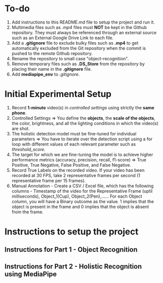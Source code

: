 # To-do

1. Add instructions to this README.md file to setup the project and run it.
2. Multimedia files such as _.mp4_ files must **NOT** be kept in the Github repository. They must always be referenced through an external source such as an External Google Drive Link to each file.
3. Add a **.gitignore** file to exclude bulky files such as **.mp4** to get automatically excluded from the Git repository when the commit is pushed to the remote Github repository.
4. Rename the repository to small case "object-recognition".
5. Remove temporary files such as **.DS_Store** from the repository by placing their name in the **.gitignore** file.
6. Add **mediapipe_env** to _.gitignore_.


# Initial Experimental Setup
1. Record **1-minute** video(s) in _controlled settings_ using strictly the **same phone**.
2. Controlled Settings => You define the **objects**, the **scale of the objects**, the color, brightness, and all the lighting conditions in which the video(s) are shot.
3. The holistic detection model must be fine-tuned for individual parameters => You have to iterate over the detection script using a for loop with different values of each relevant parameter such as _threshold_score_.
4. The target for which we are fine-tuning the model is to achieve higher performance metrics (accuracy, precision, recall, f1-score) => True Positive, True Negative, False Positive, and False Negative.
5. Record True Labels on the recorded video. If your video has been recorded at 30 FPS, take 2 representative frames per second (1 representative frame per 15 frames).
6. Manual Annotation - Create a CSV / Excel file, which has the following columns - Timestamp of the video for the Representative Frame (uptil milliseconds), Object_1(Cup), Object_2(Pen),...... For each Object column, you will have a Binary outcome as the value. 1 implies that the object is present in the frame and 0 implies that the object is absent from the frame.

# Instructions to setup the project

## Instructions for Part 1 - Object Recognition


## Instructions for Part 2 - Holistic Recognition using MediaPipe


